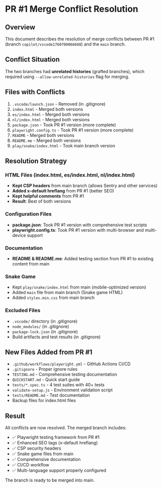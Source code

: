 # PR #1 Merge Conflict Resolution

## Overview
This document describes the resolution of merge conflicts between PR #1 (branch `copilot/vscode1760700066688`) and the `main` branch.

## Conflict Situation
The two branches had **unrelated histories** (grafted branches), which required using `--allow-unrelated-histories` flag for merging.

## Files with Conflicts
1. `.vscode/launch.json` - Removed (in .gitignore)
2. `index.html` - Merged both versions
3. `es/index.html` - Merged both versions
4. `nl/index.html` - Merged both versions
5. `package.json` - Took PR #1 version (more complete)
6. `playwright.config.ts` - Took PR #1 version (more complete)
7. `README` - Merged both versions
8. `README.me` - Merged both versions
9. `play/snake/index.html` - Took main branch version

## Resolution Strategy

### HTML Files (index.html, es/index.html, nl/index.html)
- **Kept CSP headers** from main branch (allows Sentry and other services)
- **Added x-default hreflang** from PR #1 (better SEO)
- **Kept helpful comments** from PR #1
- **Result**: Best of both versions

### Configuration Files
- **package.json**: Took PR #1 version with comprehensive test scripts
- **playwright.config.ts**: Took PR #1 version with multi-browser and multi-device support

### Documentation
- **README & README.me**: Added testing section from PR #1 to existing content from main

### Snake Game
- Kept `play/snake/index.html` from main (mobile-optimized version)
- Added `main` file from main branch (Snake game HTML)
- Added `styles.min.css` from main branch

### Excluded Files
- `.vscode/` directory (in .gitignore)
- `node_modules/` (in .gitignore)
- `package-lock.json` (in .gitignore)
- Build artifacts and test results (in .gitignore)

## New Files Added from PR #1
- `.github/workflows/playwright.yml` - GitHub Actions CI/CD
- `.gitignore` - Proper ignore rules
- `TESTING.md` - Comprehensive testing documentation
- `QUICKSTART.md` - Quick start guide
- `tests/*.spec.ts` - 4 test suites with 40+ tests
- `validate-setup.js` - Environment validation script
- `tests/README.md` - Test documentation
- Backup files for index.html files

## Result
All conflicts are now resolved. The merged branch includes:
- ✅ Playwright testing framework from PR #1
- ✅ Enhanced SEO tags (x-default hreflang)
- ✅ CSP security headers
- ✅ Snake game files from main
- ✅ Comprehensive documentation
- ✅ CI/CD workflow
- ✅ Multi-language support properly configured

The branch is ready to be merged into main.
